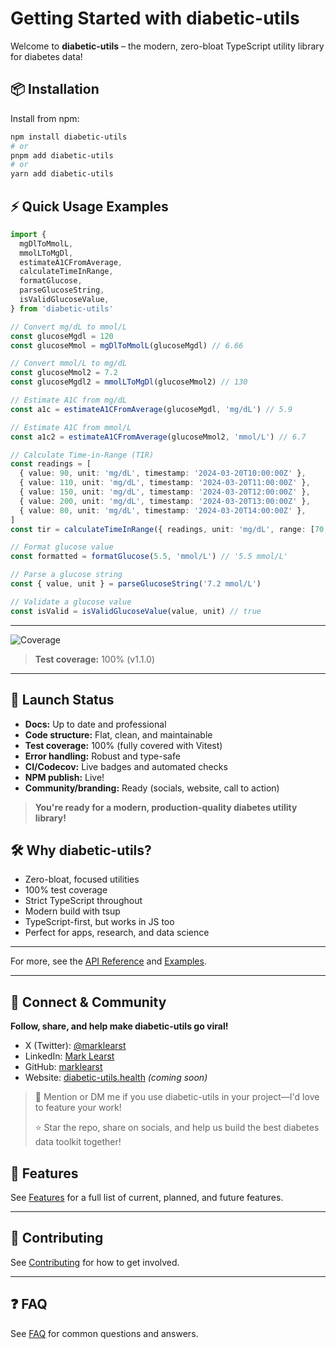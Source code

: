 # Getting Started with diabetic-utils

Welcome to **diabetic-utils** – the modern, zero-bloat TypeScript utility library for diabetes data!

## 📦 Installation

Install from npm:

```sh
npm install diabetic-utils
# or
pnpm add diabetic-utils
# or
yarn add diabetic-utils
```

## ⚡ Quick Usage Examples

```ts
import {
  mgDlToMmolL,
  mmolLToMgDl,
  estimateA1CFromAverage,
  calculateTimeInRange,
  formatGlucose,
  parseGlucoseString,
  isValidGlucoseValue,
} from 'diabetic-utils'

// Convert mg/dL to mmol/L
const glucoseMgdl = 120
const glucoseMmol = mgDlToMmolL(glucoseMgdl) // 6.66

// Convert mmol/L to mg/dL
const glucoseMmol2 = 7.2
const glucoseMgdl2 = mmolLToMgDl(glucoseMmol2) // 130

// Estimate A1C from mg/dL
const a1c = estimateA1CFromAverage(glucoseMgdl, 'mg/dL') // 5.9

// Estimate A1C from mmol/L
const a1c2 = estimateA1CFromAverage(glucoseMmol2, 'mmol/L') // 6.7

// Calculate Time-in-Range (TIR)
const readings = [
  { value: 90, unit: 'mg/dL', timestamp: '2024-03-20T10:00:00Z' },
  { value: 110, unit: 'mg/dL', timestamp: '2024-03-20T11:00:00Z' },
  { value: 150, unit: 'mg/dL', timestamp: '2024-03-20T12:00:00Z' },
  { value: 200, unit: 'mg/dL', timestamp: '2024-03-20T13:00:00Z' },
  { value: 80, unit: 'mg/dL', timestamp: '2024-03-20T14:00:00Z' },
]
const tir = calculateTimeInRange({ readings, unit: 'mg/dL', range: [70, 180] }) // { inRange: 3, belowRange: 1, aboveRange: 1 }

// Format glucose value
const formatted = formatGlucose(5.5, 'mmol/L') // '5.5 mmol/L'

// Parse a glucose string
const { value, unit } = parseGlucoseString('7.2 mmol/L')

// Validate a glucose value
const isValid = isValidGlucoseValue(value, unit) // true
```

---

![Coverage](https://codecov.io/gh/marklearst/diabetic-utils/branch/main/graph/badge.svg)

> **Test coverage:** 100% (v1.1.0)

---

## 🚦 Launch Status

- **Docs:** Up to date and professional
- **Code structure:** Flat, clean, and maintainable
- **Test coverage:** 100% (fully covered with Vitest)
- **Error handling:** Robust and type-safe
- **CI/Codecov:** Live badges and automated checks
- **NPM publish:** Live!
- **Community/branding:** Ready (socials, website, call to action)

> **You're ready for a modern, production-quality diabetes utility library!**

## 🛠️ Why diabetic-utils?

- Zero-bloat, focused utilities
- 100% test coverage
- Strict TypeScript throughout
- Modern build with tsup
- TypeScript-first, but works in JS too
- Perfect for apps, research, and data science

---

For more, see the [API Reference](./api-reference.md) and [Examples](./examples.md).

---

## 🚀 Connect & Community

**Follow, share, and help make diabetic-utils go viral!**

- X (Twitter): [@marklearst](https://x.com/marklearst)
- LinkedIn: [Mark Learst](https://linkedin.com/in/marklearst)
- GitHub: [marklearst](https://github.com/marklearst)
- Website: [diabetic-utils.health](https://diabetic-utils.health) _(coming soon)_

> 💬 Mention or DM me if you use diabetic-utils in your project—I'd love to feature your work!
>
> ⭐ Star the repo, share on socials, and help us build the best diabetes data toolkit together!

## 🧩 Features

See [Features](./features.md) for a full list of current, planned, and future features.

---

## 🤝 Contributing

See [Contributing](./contributing.md) for how to get involved.

---

## ❓ FAQ

See [FAQ](./faq.md) for common questions and answers.
